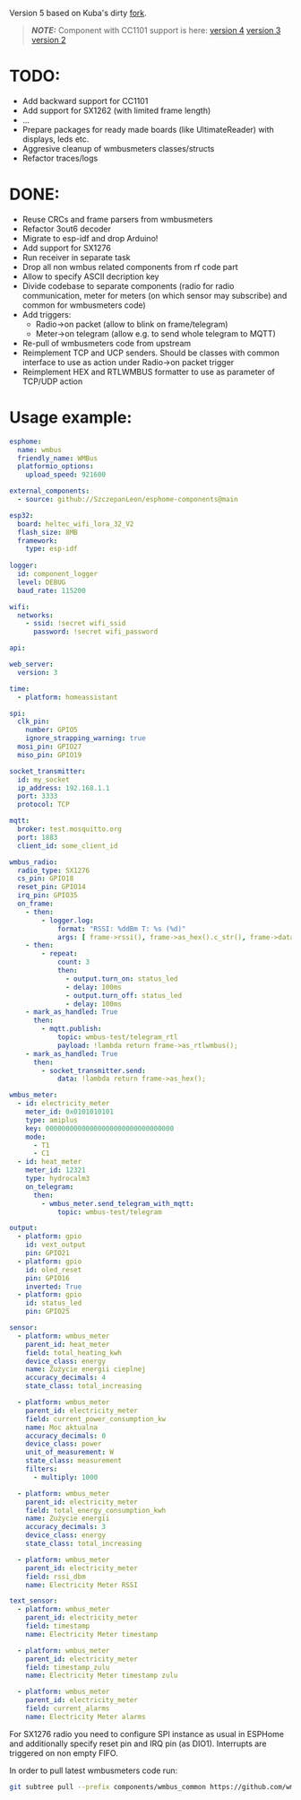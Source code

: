 Version 5 based on Kuba's dirty [fork](https://github.com/IoTLabs-pl/esphome-components).

> **_NOTE:_**  Component with CC1101 support is here:
[version 4](https://github.com/SzczepanLeon/esphome-components/tree/version_4)
[version 3](https://github.com/SzczepanLeon/esphome-components/tree/version_3)
[version 2](https://github.com/SzczepanLeon/esphome-components/tree/version_2)


# TODO:
- Add backward support for CC1101
- Add support for SX1262 (with limited frame length)
- ...
- Prepare packages for ready made boards (like UltimateReader) with displays, leds etc.
- Aggresive cleanup of wmbusmeters classes/structs
- Refactor traces/logs

# DONE:
- Reuse CRCs and frame parsers from wmbusmeters
- Refactor 3out6 decoder
- Migrate to esp-idf and drop Arduino!
- Add support for SX1276
- Run receiver in separate task
- Drop all non wmbus related components from rf code part
- Allow to specify ASCII decription key
- Divide codebase to separate components (radio for radio communication, meter for meters (on which sensor may subscribe) and common for wmbusmeters code)
- Add triggers:
  - Radio->on packet (allow to blink on frame/telegram)
  - Meter->on telegram (allow e.g. to send whole telegram to MQTT)
- Re-pull of wmbusmeters code from upstream
- Reimplement TCP and UCP senders. Should be classes with common interface to use as action under Radio->on packet trigger
- Reimplement HEX and RTLWMBUS formatter to use as parameter of TCP/UDP action


# Usage example:
```yaml
esphome:
  name: wmbus
  friendly_name: WMBus
  platformio_options:
    upload_speed: 921600

external_components:
  - source: github://SzczepanLeon/esphome-components@main

esp32:
  board: heltec_wifi_lora_32_V2
  flash_size: 8MB
  framework:
    type: esp-idf
  
logger:
  id: component_logger
  level: DEBUG
  baud_rate: 115200

wifi:
  networks:
    - ssid: !secret wifi_ssid
      password: !secret wifi_password

api:

web_server:
  version: 3 

time:
  - platform: homeassistant

spi:
  clk_pin:
    number: GPIO5
    ignore_strapping_warning: true
  mosi_pin: GPIO27
  miso_pin: GPIO19

socket_transmitter:
  id: my_socket
  ip_address: 192.168.1.1
  port: 3333
  protocol: TCP

mqtt:
  broker: test.mosquitto.org
  port: 1883
  client_id: some_client_id

wmbus_radio:
  radio_type: SX1276
  cs_pin: GPIO18
  reset_pin: GPIO14
  irq_pin: GPIO35
  on_frame:
    - then:
        - logger.log:
            format: "RSSI: %ddBm T: %s (%d)"
            args: [ frame->rssi(), frame->as_hex().c_str(), frame->data().size() ]
    - then:
        - repeat:
            count: 3
            then:
              - output.turn_on: status_led
              - delay: 100ms
              - output.turn_off: status_led
              - delay: 100ms
    - mark_as_handled: True
      then:
        - mqtt.publish:
            topic: wmbus-test/telegram_rtl
            payload: !lambda return frame->as_rtlwmbus();
    - mark_as_handled: True
      then:
        - socket_transmitter.send:
            data: !lambda return frame->as_hex();

wmbus_meter:
  - id: electricity_meter
    meter_id: 0x0101010101
    type: amiplus
    key: 00000000000000000000000000000000
    mode: 
      - T1
      - C1
  - id: heat_meter
    meter_id: 12321
    type: hydrocalm3
    on_telegram:
      then:
        - wmbus_meter.send_telegram_with_mqtt:
            topic: wmbus-test/telegram

output:
  - platform: gpio
    id: vext_output
    pin: GPIO21
  - platform: gpio
    id: oled_reset
    pin: GPIO16
    inverted: True
  - platform: gpio
    id: status_led
    pin: GPIO25

sensor:
  - platform: wmbus_meter
    parent_id: heat_meter
    field: total_heating_kwh
    device_class: energy
    name: Zużycie energii cieplnej
    accuracy_decimals: 4
    state_class: total_increasing

  - platform: wmbus_meter
    parent_id: electricity_meter
    field: current_power_consumption_kw
    name: Moc aktualna
    accuracy_decimals: 0
    device_class: power
    unit_of_measurement: W
    state_class: measurement
    filters:
      - multiply: 1000

  - platform: wmbus_meter
    parent_id: electricity_meter
    field: total_energy_consumption_kwh
    name: Zużycie energii
    accuracy_decimals: 3
    device_class: energy
    state_class: total_increasing

  - platform: wmbus_meter
    parent_id: electricity_meter
    field: rssi_dbm
    name: Electricity Meter RSSI

text_sensor:
  - platform: wmbus_meter
    parent_id: electricity_meter
    field: timestamp
    name: Electricity Meter timestamp

  - platform: wmbus_meter
    parent_id: electricity_meter
    field: timestamp_zulu
    name: Electricity Meter timestamp zulu

  - platform: wmbus_meter
    parent_id: electricity_meter
    field: current_alarms
    name: Electricity Meter alarms
```

For SX1276 radio you need to configure SPI instance as usual in ESPHome and additionally specify reset pin and IRQ pin (as DIO1). Interrupts are triggered on non empty FIFO. 

In order to pull latest wmbusmeters code run:
```bash
git subtree pull --prefix components/wmbus_common https://github.com/wmbusmeters/wmbusmeters.git <REF> --squash
```
